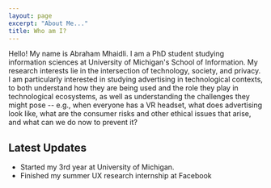 ```yaml
---
layout: page
excerpt: "About Me..."
title: Who am I?
---
```




Hello! My name is Abraham Mhaidli. I am a PhD student studying information sciences at University of Michigan's School of Information. My research interests lie in the intersection of
technology, society, and privacy. I am particularly interested in studying advertising in
technological contexts, to both understand how they are being used and the role they play
in technological ecosystems, as well as understanding the challenges they might pose -- e.g., when everyone has a VR headset, what does advertising look like, what are the consumer risks and other ethical issues that arise, and what can we do now to prevent it?

## Latest Updates

- Started my 3rd year at University of Michigan.
- Finished my summer UX research internship at Facebook
